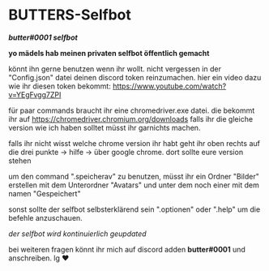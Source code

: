 # BUTTERS-Selfbot
**_butter#0001 selfbot_**

**yo mädels hab meinen privaten selfbot öffentlich gemacht**

könnt ihn gerne benutzen wenn ihr wollt.
nicht vergessen in der "Config.json" datei deinen discord token reinzumachen.
hier ein video dazu wie ihr diesen token bekommt: https://www.youtube.com/watch?v=YEgFvgg7ZPI

für paar commands braucht ihr eine chromedriver.exe datei. die bekommt ihr auf https://chromedriver.chromium.org/downloads
falls ihr die gleiche version wie ich haben solltet müsst ihr garnichts machen.

falls ihr nicht wisst welche chrome version ihr habt geht ihr oben rechts auf die drei punkte -> hilfe -> über google chrome. dort sollte eure version stehen

um den command ".speicherav" zu benutzen, müsst ihr ein Ordner "Bilder" erstellen mit dem Unterordner "Avatars" und unter dem noch einer mit dem namen "Gespeichert"

sonst sollte der selfbot selbsterklärend sein ".optionen" oder ".help" um die befehle anzuschauen.

_der selfbot wird kontinuierlich geupdated_

bei weiteren fragen könnt ihr mich auf discord adden **butter#0001** und anschreiben. lg ❤️
